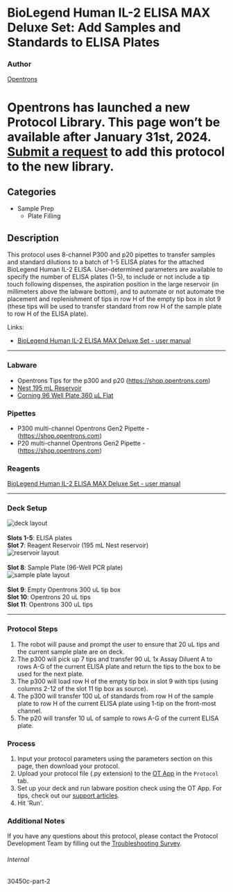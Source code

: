 # BioLegend Human IL-2 ELISA MAX Deluxe Set: Add Samples and Standards to ELISA Plates

### Author
[Opentrons](https://opentrons.com/)



# Opentrons has launched a new Protocol Library. This page won’t be available after January 31st, 2024. [Submit a request](https://docs.google.com/forms/d/e/1FAIpQLSdYYp9QCKow4nn0KlCVsMS3HX0eJ0N9O7-erajKvcpT0lWbSg/viewform) to add this protocol to the new library.

## Categories
* Sample Prep
	* Plate Filling

## Description
This protocol uses 8-channel P300 and p20 pipettes to transfer samples and standard dilutions to a batch of 1-5 ELISA plates for the attached BioLegend Human IL-2 ELISA. User-determined parameters are available to specify the number of ELISA plates (1-5), to include or not include a tip touch following dispenses, the aspiration position in the large reservoir (in millimeters above the labware bottom), and to automate or not automate the placement and replenishment of tips in row H of the empty tip box in slot 9 (these tips will be used to transfer standard from row H of the sample plate to row H of the ELISA plate).

Links:
* [BioLegend Human IL-2 ELISA MAX Deluxe Set - user manual](https://opentrons-protocol-library-website.s3.amazonaws.com/custom-README-images/30450c/431804_R7_Human_IL-2_Deluxe+1.pdf)


---



### Labware
* Opentrons Tips for the p300 and p20 (https://shop.opentrons.com)
* [Nest 195 mL Reservoir](https://labware.opentrons.com/nest_1_reservoir_195ml?category=reservoir)
* [Corning 96 Well Plate 360 µL Flat](https://labware.opentrons.com/corning_96_wellplate_360ul_flat?category=wellPlate)



### Pipettes
* P300 multi-channel Opentrons Gen2 Pipette - (https://shop.opentrons.com)
* P20 multi-channel Opentrons Gen2 Pipette - (https://shop.opentrons.com)

### Reagents
[BioLegend Human IL-2 ELISA MAX Deluxe Set - user manual](https://opentrons-protocol-library-website.s3.amazonaws.com/custom-README-images/30450c/431804_R7_Human_IL-2_Deluxe+1.pdf)

---

### Deck Setup
![deck layout](https://opentrons-protocol-library-website.s3.amazonaws.com/custom-README-images/30450c/screenshot2-deck.png)
</br>
</br>
**Slots 1-5**: ELISA plates </br>
**Slot 7**: Reagent Reservoir (195 mL Nest reservoir) </br>
![reservoir layout](https://opentrons-protocol-library-website.s3.amazonaws.com/custom-README-images/30450c/screenshot2-reservoir.png)
</br>
</br>
**Slot 8**: Sample Plate (96-Well PCR plate) </br>
![sample plate layout](https://opentrons-protocol-library-website.s3.amazonaws.com/custom-README-images/30450c/screenshot2-sampleplate.png)
</br>
</br>
**Slot 9**: Empty Opentrons 300 uL tip box </br>
**Slot 10**: Opentrons 20 uL tips </br>
**Slot 11**: Opentrons 300 uL tips </br>


---

### Protocol Steps
1. The robot will pause and prompt the user to ensure that 20 uL tips and the current sample plate are on deck.
2. The p300 will pick up 7 tips and transfer 90 uL 1x Assay Diluent A to rows A-G of the current ELISA plate and return the tips to the box to be used for the next plate.
3. The p300 will load row H of the empty tip box in slot 9 with tips (using columns 2-12 of the slot 11 tip box as source).
4. The p300 will transfer 100 uL of standards from row H of the sample plate to row H of the current ELISA plate using 1-tip on the front-most channel.
5. The p20 will transfer 10 uL of sample to rows A-G of the current ELISA plate.

### Process
1. Input your protocol parameters using the parameters section on this page, then download your protocol.
2. Upload your protocol file (.py extension) to the [OT App](https://opentrons.com/ot-app) in the `Protocol` tab.
3. Set up your deck and run labware position check using the OT App. For tips, check out our [support articles](https://support.opentrons.com/en/collections/1559720-guide-for-getting-started-with-the-ot-2).
4. Hit 'Run'.

### Additional Notes
If you have any questions about this protocol, please contact the Protocol Development Team by filling out the [Troubleshooting Survey](https://protocol-troubleshooting.paperform.co/).

###### Internal
30450c-part-2
